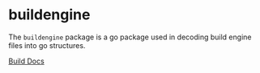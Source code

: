 # buildengine

The `buildengine` package is a go package used in decoding build engine files into go structures.

[Build Docs](http://www.shikadi.net/moddingwiki/Duke_Nukem_3D)
